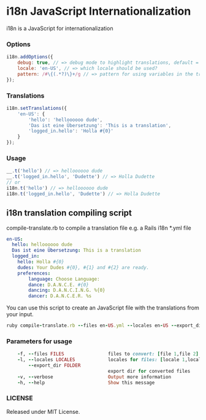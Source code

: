 # i18n JavaScript Internationalization

i18n is a JavaScript for internationalization

### Options

```javascript
i18n.addOptions({
    debug: true, // => debug mode to highlight translations, default = false
    locale: 'en-US', // => which locale should be used?
    pattern: /#\{(.*?)\}+/g // => pattern for using variables in the translations e.g. hello #{0} => Hello Dude, default = #{}
});
```

### Translations

```javascript
i18n.setTranslations({
    'en-US': {
        'hello': 'helloooooo dude',
        'Das ist eine Übersetzung': 'This is a translation',
        'logged_in.hello': 'Holla #{0}'
    }
});
```

### Usage

```javascript
__.t('hello') // => helloooooo dude
__.t('logged_in.hello', 'Dudette') // => Holla Dudette
// or
i18n.t('hello') // => helloooooo dude
i18n.t('logged_in.hello', 'Dudette') // => Holla Dudette
```

## i18n translation compiling script 

compile-translate.rb to compile a translation file e.g. a Rails i18n *.yml file

```yml
en-US:
  hello: helloooooo dude
  Das ist eine Übersetzung: This is a translation
  logged_in:
    hello: Holla #{0}
    dudes: Your Dudes #{0}, #{1} and #{2} are ready.
    preferences:
        language: Choose Language:
        dance: D.A.N.C.E. #{0}
        dancing: D.A.N.C.I.N.G. %{0}
        dancer: D.A.N.C.E.R. %s
```

You can use this script to create an JavaScript file with the translations from your input.

```ruby
ruby compile-translate.rb --files en-US.yml --locales en-US --export_dir translations
```

### Parameters for usage

```ruby
    -f, --files FILES                files to convert: [file 1,file 2]
    -l, --locales LOCALES            locales for files: [locale 1,locale 2]
        --export_dir FOLDER
                                     export dir for converted files
    -v, --verbose                    Output more information
    -h, --help                       Show this message
```

### LICENSE
Released under MIT License.